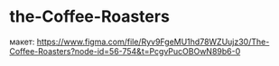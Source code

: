 # the-Coffee-Roasters

макет: https://www.figma.com/file/Ryv9FgeMU1hd78WZUujz30/The-Coffee-Roasters?node-id=56-754&t=PcgvPucOBOwN89b6-0
